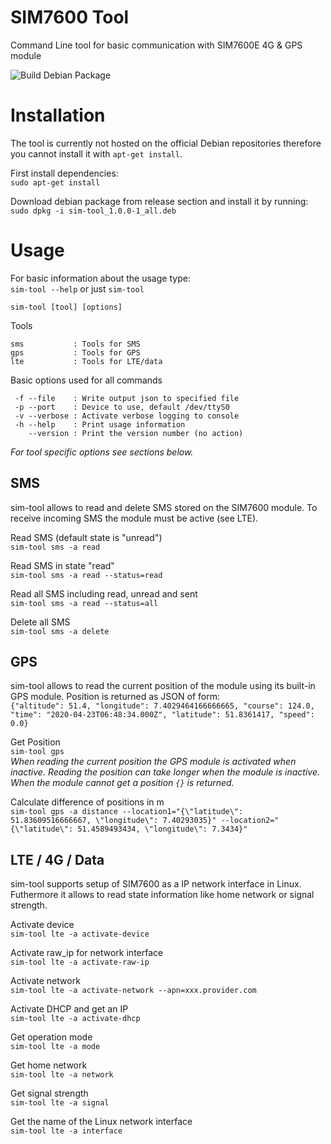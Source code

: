 # SIM7600 Tool
Command Line tool for basic communication with SIM7600E 4G &amp; GPS module

![Build Debian Package](https://github.com/MrGoro/sim7600-tool/workflows/Build%20Debian%20Package/badge.svg)

# Installation
The tool is currently not hosted on the official Debian repositories therefore you cannot install it with `apt-get install`.

First install dependencies:  
`sudo apt-get install`  

Download debian package from release section and install it by running:  
`sudo dpkg -i sim-tool_1.0.0-1_all.deb`

# Usage
For basic information about the usage type:  
`sim-tool --help` or just `sim-tool`

`sim-tool [tool] [options]`  

Tools  
```
sms           : Tools for SMS
gps           : Tools for GPS
lte           : Tools for LTE/data
```

Basic options used for all commands  
```
 -f --file    : Write output json to specified file
 -p --port    : Device to use, default /dev/ttyS0
 -v --verbose : Activate verbose logging to console
 -h --help    : Print usage information
    --version : Print the version number (no action)
```
_For tool specific options see sections below._

## SMS
sim-tool allows to read and delete SMS stored on the SIM7600 module.
To receive incoming SMS the module must be active (see LTE).

Read SMS (default state is "unread")  
`sim-tool sms -a read`

Read SMS in state "read"  
`sim-tool sms -a read --status=read`  

Read all SMS including read, unread and sent  
`sim-tool sms -a read --status=all`  

Delete all SMS  
`sim-tool sms -a delete`  


## GPS
sim-tool allows to read the current position of the module using its built-in GPS module. 
Position is returned as JSON of form:  
`{"altitude": 51.4, "longitude": 7.4029464166666665, "course": 124.0, "time": "2020-04-23T06:48:34.000Z", "latitude": 51.8361417, "speed": 0.0}`  

Get Position  
`sim-tool gps`  
_When reading the current position the GPS module is activated when inactive. 
Reading the position can take longer when the module is inactive.
When the module cannot get a position `{}` is returned._

Calculate difference of positions in m  
`sim-tool gps -a distance --location1="{\"latitude\": 51.83609516666667, \"longitude\": 7.40293035}" --location2="{\"latitude\": 51.4589493434, \"longitude\": 7.3434}"`

## LTE / 4G / Data
sim-tool supports setup of SIM7600 as a IP network interface in Linux. Futhermore it allows to read state information like home network or signal strength.

Activate device  
`sim-tool lte -a activate-device`  

Activate raw_ip for network interface  
`sim-tool lte -a activate-raw-ip`  

Activate network  
`sim-tool lte -a activate-network --apn=xxx.provider.com`  

Activate DHCP and get an IP  
`sim-tool lte -a activate-dhcp`  

Get operation mode  
`sim-tool lte -a mode`  

Get home network  
`sim-tool lte -a network`  

Get signal strength  
`sim-tool lte -a signal`  

Get the name of the Linux network interface  
`sim-tool lte -a interface`  
